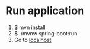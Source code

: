 # Run application 
1. $ mvn install
2. $ ./mvnw spring-boot:run
3. Go to [localhost](http://localhost:8080/)